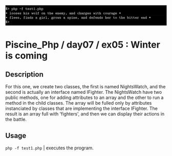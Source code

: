 <img src="../../resources/images/night.png" width="1200">

# Piscine_Php / day07 / ex05 : Winter is coming

## Description
For this one, we create two classes, the first is named NightsWatch, and the second is actually an interface named IFighter. The NightsWatch have two public methods, one for adding attributes to an array and the other to run a method in the child classes. The array will be fulled only by attributes instanciated by classes that are implementing the interface IFighter. The result is an array full with 'fighters', and then we can display their actions in the battle.

## Usage
`php -f test1.php` | executes the program.

